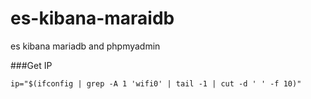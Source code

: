 # es-kibana-maraidb
es kibana mariadb and phpmyadmin

###Get IP
```text
ip="$(ifconfig | grep -A 1 'wifi0' | tail -1 | cut -d ' ' -f 10)"
```